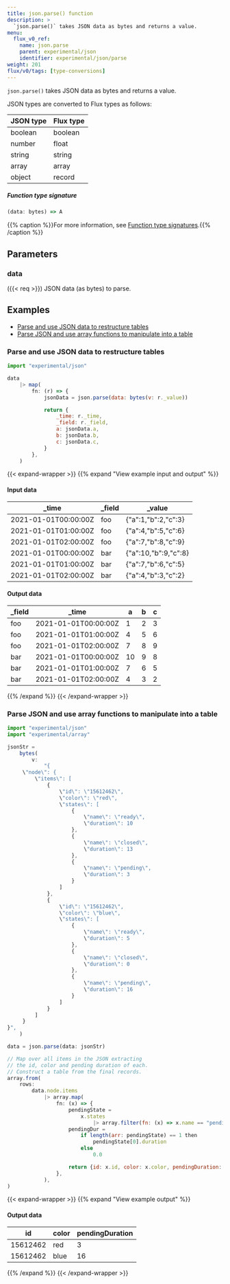 ```yaml
---
title: json.parse() function
description: >
  `json.parse()` takes JSON data as bytes and returns a value.
menu:
  flux_v0_ref:
    name: json.parse
    parent: experimental/json
    identifier: experimental/json/parse
weight: 201
flux/v0/tags: [type-conversions]
---
```


<!------------------------------------------------------------------------------

IMPORTANT: This page was generated from comments in the Flux source code. Any
edits made directly to this page will be overwritten the next time the
documentation is generated. 

To make updates to this documentation, update the function comments above the
function definition in the Flux source code:

https://github.com/influxdata/flux/blob/master/stdlib/experimental/json/json.flux#L136-L136

Contributing to Flux: https://github.com/influxdata/flux#contributing
Fluxdoc syntax: https://github.com/influxdata/flux/blob/master/docs/fluxdoc.md

------------------------------------------------------------------------------->

`json.parse()` takes JSON data as bytes and returns a value.

JSON types are converted to Flux types as follows:

| JSON type | Flux type |
| --------- | --------- |
| boolean   | boolean   |
| number    | float     |
| string    | string    |
| array     | array     |
| object    | record    |

##### Function type signature

```js
(data: bytes) => A
```

{{% caption %}}For more information, see [Function type signatures](/flux/v0/function-type-signatures/).{{% /caption %}}

## Parameters

### data
({{< req >}})
JSON data (as bytes) to parse.




## Examples

- [Parse and use JSON data to restructure tables](#parse-and-use-json-data-to-restructure-tables)
- [Parse JSON and use array functions to manipulate into a table](#parse-json-and-use-array-functions-to-manipulate-into-a-table)

### Parse and use JSON data to restructure tables

```js
import "experimental/json"

data
    |> map(
        fn: (r) => {
            jsonData = json.parse(data: bytes(v: r._value))

            return {
                _time: r._time,
                _field: r._field,
                a: jsonData.a,
                b: jsonData.b,
                c: jsonData.c,
            }
        },
    )

```

{{< expand-wrapper >}}
{{% expand "View example input and output" %}}

#### Input data

| _time                | _field  | _value               |
| -------------------- | ------- | -------------------- |
| 2021-01-01T00:00:00Z | foo     | {"a":1,"b":2,"c":3}  |
| 2021-01-01T01:00:00Z | foo     | {"a":4,"b":5,"c":6}  |
| 2021-01-01T02:00:00Z | foo     | {"a":7,"b":8,"c":9}  |
| 2021-01-01T00:00:00Z | bar     | {"a":10,"b":9,"c":8} |
| 2021-01-01T01:00:00Z | bar     | {"a":7,"b":6,"c":5}  |
| 2021-01-01T02:00:00Z | bar     | {"a":4,"b":3,"c":2}  |


#### Output data

| _field  | _time                | a  | b  | c  |
| ------- | -------------------- | -- | -- | -- |
| foo     | 2021-01-01T00:00:00Z | 1  | 2  | 3  |
| foo     | 2021-01-01T01:00:00Z | 4  | 5  | 6  |
| foo     | 2021-01-01T02:00:00Z | 7  | 8  | 9  |
| bar     | 2021-01-01T00:00:00Z | 10 | 9  | 8  |
| bar     | 2021-01-01T01:00:00Z | 7  | 6  | 5  |
| bar     | 2021-01-01T02:00:00Z | 4  | 3  | 2  |

{{% /expand %}}
{{< /expand-wrapper >}}

### Parse JSON and use array functions to manipulate into a table

```js
import "experimental/json"
import "experimental/array"

jsonStr =
    bytes(
        v:
            "{
     \"node\": {
         \"items\": [
             {
                 \"id\": \"15612462\",
                 \"color\": \"red\",
                 \"states\": [
                     {
                         \"name\": \"ready\",
                         \"duration\": 10
                     },
                     {
                         \"name\": \"closed\",
                         \"duration\": 13
                     },
                     {
                         \"name\": \"pending\",
                         \"duration\": 3
                     }
                 ]
             },
             {
                 \"id\": \"15612462\",
                 \"color\": \"blue\",
                 \"states\": [
                     {
                         \"name\": \"ready\",
                         \"duration\": 5
                     },
                     {
                         \"name\": \"closed\",
                         \"duration\": 0
                     },
                     {
                         \"name\": \"pending\",
                         \"duration\": 16
                     }
                 ]
             }
         ]
     }
}",
    )

data = json.parse(data: jsonStr)

// Map over all items in the JSON extracting
// the id, color and pending duration of each.
// Construct a table from the final records.
array.from(
    rows:
        data.node.items
            |> array.map(
                fn: (x) => {
                    pendingState =
                        x.states
                            |> array.filter(fn: (x) => x.name == "pending")
                    pendingDur =
                        if length(arr: pendingState) == 1 then
                            pendingState[0].duration
                        else
                            0.0

                    return {id: x.id, color: x.color, pendingDuration: pendingDur}
                },
            ),
)

```

{{< expand-wrapper >}}
{{% expand "View example output" %}}

#### Output data

| id       | color  | pendingDuration  |
| -------- | ------ | ---------------- |
| 15612462 | red    | 3                |
| 15612462 | blue   | 16               |

{{% /expand %}}
{{< /expand-wrapper >}}
